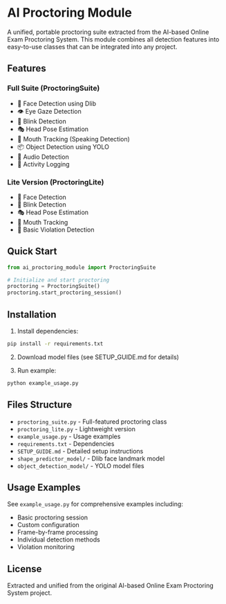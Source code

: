 # AI Proctoring Module

A unified, portable proctoring suite extracted from the AI-based Online Exam Proctoring System. This module combines all detection features into easy-to-use classes that can be integrated into any project.

## Features

### Full Suite (ProctoringSuite)
- 🎯 Face Detection using Dlib
- 👁️ Eye Gaze Detection  
- 👀 Blink Detection
- 🎭 Head Pose Estimation
- 👄 Mouth Tracking (Speaking Detection)
- 📦 Object Detection using YOLO
- 🎤 Audio Detection
- 📝 Activity Logging

### Lite Version (ProctoringLite)
- 🎯 Face Detection
- 👀 Blink Detection
- 🎭 Head Pose Estimation
- 👄 Mouth Tracking
- 📝 Basic Violation Detection

## Quick Start

```python
from ai_proctoring_module import ProctoringSuite

# Initialize and start proctoring
proctoring = ProctoringSuite()
proctoring.start_proctoring_session()
```

## Installation

1. Install dependencies:
```bash
pip install -r requirements.txt
```

2. Download model files (see SETUP_GUIDE.md for details)

3. Run example:
```bash
python example_usage.py
```

## Files Structure

- `proctoring_suite.py` - Full-featured proctoring class
- `proctoring_lite.py` - Lightweight version
- `example_usage.py` - Usage examples
- `requirements.txt` - Dependencies
- `SETUP_GUIDE.md` - Detailed setup instructions
- `shape_predictor_model/` - Dlib face landmark model
- `object_detection_model/` - YOLO model files

## Usage Examples

See `example_usage.py` for comprehensive examples including:
- Basic proctoring session
- Custom configuration
- Frame-by-frame processing
- Individual detection methods
- Violation monitoring

## License

Extracted and unified from the original AI-based Online Exam Proctoring System project.
